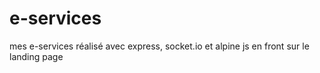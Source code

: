 # e-services
mes e-services réalisé avec express, socket.io et alpine js en front sur le landing page

